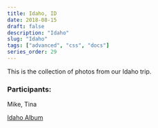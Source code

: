 ```yaml
---
title: Idaho, ID
date: 2018-08-15
draft: false
description: "Idaho"
slug: "Idaho"
tags: ["advanced", "css", "docs"]
series_order: 29
---
```


This is the collection of photos from our Idaho trip.

### Participants:
Mike, Tina

[Idaho Album](https://photos.app.goo.gl/4Du8r6MeKokSD78g8)
